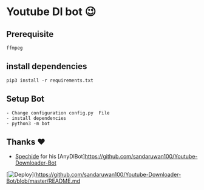 # Youtube Dl bot 😉
## Prerequisite
    ffmpeg
  
    
## install dependencies
    pip3 install -r requirements.txt


## Setup Bot
    - Change configuration config.py  File
    - install dependencies
    - python3 -m bot
    
## Thanks ❤️
* [Spechide](https://telegram.dog/SpEcHIDe) for his [AnyDlBot]https://github.com/sandaruwan100/Youtube-Downloader-Bot

[![Deploy](https://www.herokucdn.com/deploy/button.svg)](https://github.com/sandaruwan100/Youtube-Downloader-Bot/blob/master/README.md
